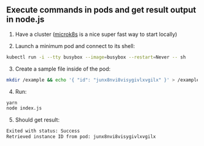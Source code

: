 ## Execute commands in pods and get result output in node.js

1. Have a cluster ([microk8s](https://microk8s.io/docs) is a nice super fast way to start locally)

2. Launch a minimum pod and connect to its shell:
```bash
kubectl run -i --tty busybox --image=busybox --restart=Never -- sh
```

3. Create a sample file inside of the pod:
```bash
mkdir /example && echo '{ "id": "junx8nvi8visygivlxvgilx" }' > /example/data.json
```

4. Run:
```bash
yarn
node index.js
```

5. Should get result:
```bash
Exited with status: Success
Retrieved instance ID from pod: junx8nvi8visygivlxvgilx
```
